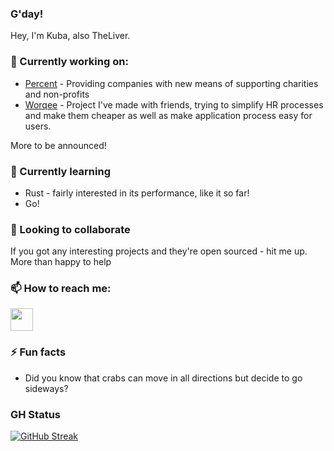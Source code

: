 ### G'day!

<!--
**kubabialy/kubabialy** is a ✨ _special_ ✨ repository because its `README.md` (this file) appears on your GitHub profile.

Here are some ideas to get you started:

- 🔭 I’m currently working on ...
- 🌱 I’m currently learning ...
- 👯 I’m looking to collaborate on ...
- 🤔 I’m looking for help with ...
- 💬 Ask me about ...
- 📫 How to reach me: ...
- 😄 Pronouns: ...
- ⚡ Fun fact: ...
-->

Hey, I'm Kuba, also TheLiver. 

### 🔭 Currently working on:

- [Percent](https://wearepercent.com/) - Providing companies with new means of supporting charities and non-profits
- [Worqee](https://worqee.com) - Project I've made with friends, trying to simplify HR processes and make them cheaper as well as make application process easy for users.

More to be announced!

### 🌱 Currently learning

- Rust - fairly interested in its performance, like it so far!
- Go!

### 👯 Looking to collaborate

If you got any interesting projects and they're open sourced - hit me up. More than happy to help

### 📫 How to reach me:

<a href="https://twitter.com/bialy_kuba"><img src="https://user-images.githubusercontent.com/709451/86995940-2977ea80-c15f-11ea-9575-355389b7f311.png" height="36" /></a>

### ⚡ Fun facts

- Did you know that crabs can move in all directions but decide to go sideways? 

### GH Status

[![GitHub Streak](http://github-readme-streak-stats.herokuapp.com?user=kubabialy)](https://git.io/streak-stats)
